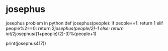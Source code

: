 # josephus
josephus problem in python
def josephus(people):
    if people==1:
        return 1
    elif people%2==0:
        return 2*josephus(people/2)-1
    else:
        return int(2*josephus((1+people)/2)-3)%(people+1)

print(josephus417))
